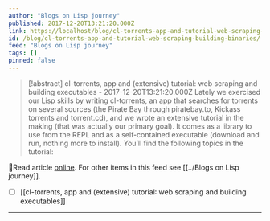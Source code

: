 ```yaml
---
author: "Blogs on Lisp journey"
published: 2017-12-20T13:21:20.000Z
link: https://localhost/blog/cl-torrents-app-and-tutorial-web-scraping-building-binaries/
id: /blog/cl-torrents-app-and-tutorial-web-scraping-building-binaries/
feed: "Blogs on Lisp journey"
tags: []
pinned: false
---
```

> [!abstract] cl-torrents, app and (extensive) tutorial: web scraping and building executables - 2017-12-20T13:21:20.000Z
> Lately we exercised our Lisp skills by writing cl-torrents, an app that searches for torrents on several sources (the Pirate Bay through piratebay.to, Kickass torrents and torrent.cd), and we wrote an extensive tutorial in the making (that was actually our primary goal). It comes as a library to use from the REPL and as a self-contained executable (download and run, nothing more to install). You’ll find the following topics in the tutorial:

🔗Read article [online](https://localhost/blog/cl-torrents-app-and-tutorial-web-scraping-building-binaries/). For other items in this feed see [[../Blogs on Lisp journey]].

- [ ] [[cl-torrents, app and (extensive) tutorial꞉ web scraping and building executables]]
- - -

